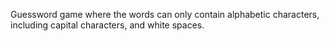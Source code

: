 Guessword game where the words can only contain alphabetic characters, including capital characters, and white spaces.
